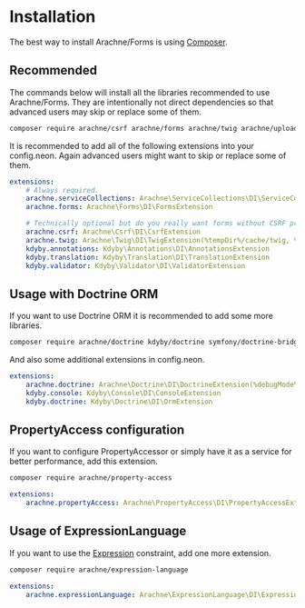 Installation
====

The best way to install Arachne/Forms is using [Composer](http://getcomposer.org/).


Recommended
----

The commands below will install all the libraries recommended to use Arachne/Forms. They are intentionally not direct dependencies so that advanced users may skip or replace some of them.

```sh
composer require arachne/csrf arachne/forms arachne/twig arachne/upload kdyby/annotations kdyby/translation kdyby/validator symfony/twig-bridge
```

It is recommended to add all of the following extensions into your config.neon. Again advanced users might want to skip or replace some of them.

```yml
extensions:
    # Always required.
    arachne.serviceCollections: Arachne\ServiceCollections\DI\ServiceCollectionsExtension
    arachne.forms: Arachne\Forms\DI\FormsExtension

    # Technically optional but do you really want forms without CSRF protection, validation, files upload and a way to render them?
    arachne.csrf: Arachne\Csrf\DI\CsrfExtension
    arachne.twig: Arachne\Twig\DI\TwigExtension(%tempDir%/cache/twig, %debugMode%)
    kdyby.annotations: Kdyby\Annotations\DI\AnnotationsExtension
    kdyby.translation: Kdyby\Translation\DI\TranslationExtension
    kdyby.validator: Kdyby\Validator\DI\ValidatorExtension
```


Usage with Doctrine ORM
----

If you want to use Doctrine ORM it is recommended to add some more libraries.

```sh
composer require arachne/doctrine kdyby/doctrine symfony/doctrine-bridge
```

And also some additional extensions in config.neon.

```yml
extensions:
    arachne.doctrine: Arachne\Doctrine\DI\DoctrineExtension(%debugMode%)
    kdyby.console: Kdyby\Console\DI\ConsoleExtension
    kdyby.doctrine: Kdyby\Doctrine\DI\OrmExtension
```


PropertyAccess configuration
----

If you want to configure PropertyAccessor or simply have it as a service for better performance, add this extension.

```sh
composer require arachne/property-access
```

```yml
extensions:
    arachne.propertyAccess: Arachne\PropertyAccess\DI\PropertyAccessExtension
```


Usage of ExpressionLanguage
----

If you want to use the [Expression](http://symfony.com/doc/current/reference/constraints/Expression.html) constraint, add one more extension.

```sh
composer require arachne/expression-language
```

```yml
extensions:
    arachne.expressionLanguage: Arachne\ExpressionLanguage\DI\ExpressionLanguageExtension
```
